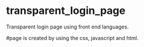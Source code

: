# transparent_login_page
Transparent login page using front end languages.

#page is created by using the css, javascript and html.

